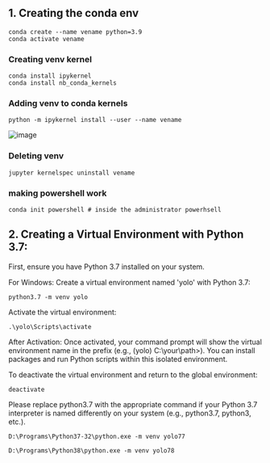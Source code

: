 ## 1. Creating the conda env
    conda create --name vename python=3.9
    conda activate vename


### Creating venv kernel
    conda install ipykernel
    conda install nb_conda_kernels

### Adding venv to conda kernels
    python -m ipykernel install --user --name vename


![image](https://github.com/UbaydullohML/Win_Dev/assets/75980506/212dff55-576a-4348-a7d8-bba49ac4d3dd)


### Deleting venv
    jupyter kernelspec uninstall vename


### making powershell work

    conda init powershell # inside the administrator powerhsell
    




## 2. Creating a Virtual Environment with Python 3.7:
First, ensure you have Python 3.7 installed on your system.

For Windows:
Create a virtual environment named 'yolo' with Python 3.7:

    python3.7 -m venv yolo
    
Activate the virtual environment:

    .\yolo\Scripts\activate

After Activation:
Once activated, your command prompt will show the virtual environment name in the prefix (e.g., (yolo) C:\your\path>). You can install packages and run Python scripts within this isolated environment.

To deactivate the virtual environment and return to the global environment:

    deactivate

Please replace python3.7 with the appropriate command if your Python 3.7 interpreter is named differently on your system (e.g., python3.7, python3, etc.).



    D:\Programs\Python37-32\python.exe -m venv yolo77

    D:\Programs\Python38\python.exe -m venv yolo78
